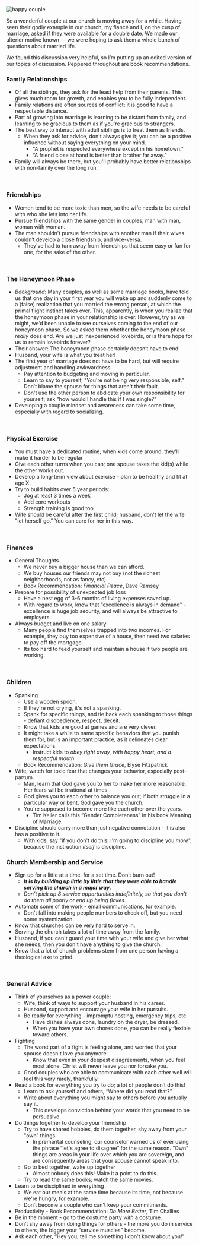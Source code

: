 <div class="postImageContainer"><img src="/blogpost/couple.jpg" class="nonMovingPostimage" alt="happy couple" title="this looks quite dangerous"></div>

So a wonderful couple at our church is moving away for a while. Having seen their godly example in our church, my fiancé and I, on the cusp of marriage, asked if they were available for a double date. We made our ulterior motive known — we were hoping to ask them a whole bunch of questions about married life.

We found this discussion very helpful, so I’m putting up an edited version of our topics of discussion. Peppered throughout are book recommendations.

### Family Relationships
-   Of all the siblings, they ask for the least help from their parents. This gives much room for growth, and enables you to be fully independent.
-   Family relations are often sources of conflict; it is good to have a respectable distance.
-   Part of growing into marriage is learning to be distant from family, and learning to be gracious to them as if you're gracious to strangers.
-   The best way to interact with adult siblings is to treat them as friends.
    -   When they ask for advice, don't always give it; you can be a positive influence without saying everything on your mind.
        -   "A prophet is respected everywhere except in his hometown."
        -   “A friend close at hand is better than brother far away."
-   Family will always be there, but you'll probably have better relationships with non-family over the long run.
<br>

### Friendships
-   Women tend to be more toxic than men, so the wife needs to be careful with who she lets into her life.
-   Pursue friendships with the same gender in couples, man with man, woman with woman.
-   The man shouldn’t pursue friendships with another man if their wives couldn’t develop a close friendship, and vice-versa.
    -   They've had to turn away from friendships that seem easy or fun for one, for the sake of the other.
<br>

### The Honeymoon Phase
-   _Background_: Many couples, as well as some marriage books, have told us that one day in your first year you will wake up and suddenly come to a (false) realization that you married the wrong person, at which the primal flight instinct takes over. This, apparently, is when you realize that the honeymoon phase in your relationship is over. However, try as we might, we’d been unable to see ourselves coming to the end of our honeymoon phase. So we asked them whether the honeymoon phase _really_ does end. Are we just inexperienced lovebirds, or is there hope for us to remain lovebirds forever?    
-   Their answer: The honeymoon phase certainly doesn’t have to end!
-   Husband, your wife is what you treat her!
-   The first year of marriage does not have to be hard, but will require adjustment and handling awkwardness.
    -   Pay attention to budgeting and moving in particular.
    -   Learn to say to yourself, "You're not being very responsible, self.” Don’t blame the spouse for things that aren't their fault.    
    -   Don't use the other person to abdicate your own responsibility for yourself; ask "how would I handle this if I was single?"
-   Developing a couple mindset and awareness can take some time, especially with regard to socializing.
<br>

### Physical Exercise
-   You must have a dedicated routine; when kids come around, they’ll make it harder to be regular   
-   Give each other turns when you can; one spouse takes the kid(s) while the other works out.
-   Develop a long-term view about exercise - plan to be healthy and fit at age X.
-   Try to build habits over 5 year periods:
    -   Jog at least 3 times a week
    -   Add core workouts
    -   Strength training is good too
-   Wife should be careful after the first child; husband, don't let the wife "let herself go." You can care for her in this way.
<br>

### Finances
-   General Thoughts    
    -   We never buy a bigger house than we can afford.
    -   We buy houses our friends may not buy (not the richest neighborhoods, not as fancy, etc).
    -   Book Recommendation: _Financial Peace_, Dave Ramsey
-   Prepare for possibility of unexpected job loss
    -   Have a nest egg of 3-6 months of living expenses saved up.
    -   With regard to work, know that “excellence is always in demand" - excellence is huge job security, and will always be attractive to employers.
-   Always budget and live on one salary
    -   Many people find themselves trapped into two incomes. For example, they buy too expensive of a house, then need two salaries to pay off the mortgage.
    -   Its too hard to feed yourself and maintain a house if two people are working.
<br>

### Children
-   Spanking
    -   Use a wooden spoon.
    -   If they're not crying, it's not a spanking.
    -   Spank for specific things, and tie back each spanking to those things - defiant disobedience, respect, deceit.
    -   Know that kids are good at games and are very clever.
    -   It might take a while to name specific behaviors that you punish them for, but is an important practice, as it delineates clear expectations.
        -   Instruct kids to *obey right away, with happy heart, and a respectful mouth*    
    -   Book Recommendation: _Give them Grace_, Elyse Fitzpatrick
-   Wife, watch for toxic fear that changes your behavior, especially post-partum.
    -   Man, learn that God gave you to her to make her more reasonable. Her fears will be irrational at times.
    -   God gives you to each other to balance you out; if both struggle in a particular way or bent, God gave you the church.
    -   You're supposed to become more like each other over the years.
        -   Tim Keller calls this “Gender Completeness” in his book Meaning of Marriage.
-   Discipline should carry more than just negative connotation - it is also has a positive to it.
    -   With kids, say "if you don't do this, I'm going to discipline you _more_", because the instruction _itself_ is discipline.

### Church Membership and Service
-   Sign up for a little at a time, for a set time. Don’t burn out!
    -   ***It is by building up little by little that they were able to handle serving the church in a major way.***
    -   *Don't pick up 8 service opportunities indefinitely, so that you don't do them all poorly or end up being flakes.*
-   Automate some of the work - email communications, for example.
    -   Don't fall into making people numbers to check off, but you need some systemization.
-   Know that churches can be very hard to serve in.
-   Serving the church takes a lot of time away from the family.
-   Husband, if you can't guard your time with your wife and give her what she needs, then you don't have anything to give the church.
-   Know that a lot of church problems stem from one person having a theological axe to grind.
<br>

### General Advice
-   Think of yourselves as a power couple:
    -   Wife, think of ways to support your husband in his career.
    -   Husband, support and encourage your wife in her pursuits.
    -   Be ready for everything - impromptu hosting, emergency trips, etc.
        -   Have dishes always done, laundry on the dryer, be dressed.
        -   When you have your own chores done, you can be really flexible toward others.
-   Fighting
    -   The worst part of a fight is feeling alone, and worried that your spouse doesn't love you anymore.
        -   Know that even in your deepest disagreements, when you feel most alone, Christ will never leave you nor forsake you.
    -   Good couples who are able to communicate with each other well will feel this very rarely, thankfully.
-   Read a book for everything you try to do; a lot of people don’t do this!
    -   Learn to ask yourself and others, “Where did you read that?"
    -   Write about everything you might say to others before you actually say it.
        -   This develops conviction behind your words that you need to be persuasive.
-   Do things together to develop your friendship
    -   Try to have shared hobbies, do them together, shy away from your "own” things.    
        -   In premarital counseling, our counselor warned us of ever using the phrase “let's agree to disagree” for the same reason. “Own” things are areas in your life over which you are sovereign, and are consequently areas that your spouse cannot speak into.    
    -   Go to bed together, wake up together
        -   Almost nobody does this! Make it a point to do this.
    -   Try to read the same books; watch the same movies.
-   Learn to be disciplined in everything
    -   We eat our meals at the same time because its time, not because we're hungry, for example.
    -   Don’t become a couple who can’t keep your commitments.
-   Productivity - Book Recommendation: _Do More Better_, Tim Challies
-   Be in the moment - go to the costume party _with_ a costume.
-   Don’t shy away from doing things for others - the more you do in service to others, the bigger your “service muscles" become.
-   Ask each other, “Hey you, tell me something I don't know about you!"
